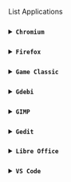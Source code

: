 List Applications
###
<details>
<summary><code><b>Chromium</b></code></summary>

![Screenshot_2024-01-19-08-55-00-062_com realvnc viewer android](https://github.com/wahasa/Kali-Nethunter/assets/69626847/8e8206f1-fb6f-4b7b-b571-30c81182c8b5)

[Click here,.](https://github.com/wahasa/Kali-Nethunter/blob/main/Note/Chromiumfix.md)
</details>

###
<details>
<summary><code><b>Firefox</b></code></summary>

![Screenshot_2024-01-19-08-26-52-107_com realvnc viewer android](https://github.com/wahasa/Kali-Nethunter/assets/69626847/3c1f5397-2e82-4cea-9764-8e27bcd7f6ef)

[Click here,.](https://github.com/wahasa/Kali-Nethunter/blob/main/Note/Firefoxfix.md)
</details>

###
<details>
<summary><code><b>Game Classic</b></code></summary>

![Screenshot_2024-01-23-14-04-35-038_com realvnc viewer android](https://github.com/wahasa/Kali-Nethunter/assets/69626847/3ab590f9-c4c1-4a17-b33c-8865b655df38)

```
sudo apt install gnome-games
```
</details>

###
<details>
<summary><code><b>Gdebi</b></code></summary>

![Screenshot_2024-01-23-14-14-05-342_com realvnc viewer android](https://github.com/wahasa/Kali-Nethunter/assets/69626847/b38d5456-4196-45fc-9ec3-ac4d4d1a5adb)

```
sudo apt install gdebi
```
</details>

###
<details>
<summary><code><b>GIMP</b></code></summary>

![Screenshot_2024-01-23-14-24-11-310_com realvnc viewer android](https://github.com/wahasa/Kali-Nethunter/assets/69626847/981ef170-23c4-48da-8cb1-c843d30f9db4)

```
sudo apt install gimp
```
</details>

###
<details>
<summary><code><b>Gedit</b></code></summary>

![Screenshot_2024-01-23-14-18-50-697_com realvnc viewer android](https://github.com/wahasa/Kali-Nethunter/assets/69626847/1328c6cb-a7dd-4fae-a853-643774293818)

```
sudo apt install gedit
```
</details>

###
<details>
<summary><code><b>Libre Office</b></code></summary>

![Screenshot_2024-01-19-12-19-03-463_com realvnc viewer android](https://github.com/wahasa/Kali-Nethunter/assets/69626847/7eecadc8-06bc-4587-a9a2-986346da6e72)

```
wget https://raw.githubusercontent.com/wahasa/Kali-Nethunter/main/libreofficefix.sh ; chmod +x libreofficefix.sh ; ./libreofficefix.sh
```
</details>

###
<details>
<summary><code><b>VS Code</b></code></summary>

![Screenshot_2024-01-19-11-58-48-380_com realvnc viewer android](https://github.com/wahasa/Kali-Nethunter/assets/69626847/27b096ab-8287-4f29-92a7-2aaaaab5f204)

```
wget https://raw.githubusercontent.com/wahasa/Kali-Nethunter/main/vscodefix.sh ; chmod +x vscodefix.sh ; ./vscodefix.sh
```
</details>

###
